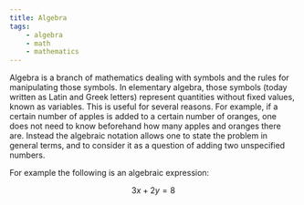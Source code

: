 ```yaml
---
title: Algebra
tags:
    - algebra
    - math
    - mathematics
---
```


Algebra is a branch of mathematics dealing with symbols and the rules for manipulating those symbols. In elementary algebra, those symbols (today written as Latin and Greek letters) represent quantities without fixed values, known as variables. This is useful for several reasons. For example, if a certain number of apples is added to a certain number of oranges, one does not need to know beforehand how many apples and oranges there are. Instead the algebraic notation allows one to state the problem in general terms, and to consider it as a question of adding two unspecified numbers.

For example the following is an algebraic expression:

$$
3x + 2y = 8
$$
